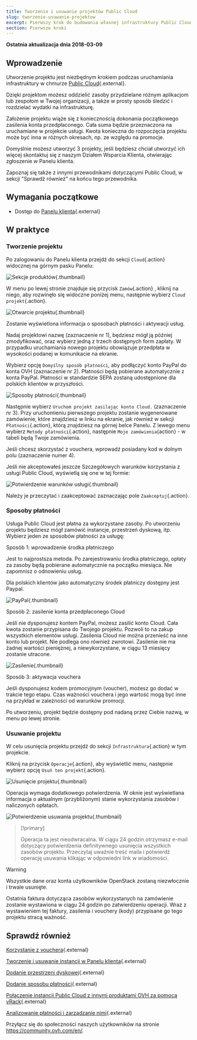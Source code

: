 ```yaml
---
title: Tworzenie i usuwanie projektów Public Cloud
slug: tworzenie-usuwanie-projektow
excerpt: Pierwszy krok do budowania własnej infrastruktury Public Cloud.
section: Pierwsze kroki
---
```


**Ostatnia aktualizacja dnia 2018-03-09**


## Wprowadzenie

Utworzenie projektu jest niezbędnym krokiem podczas uruchamiania infrastruktury w chmurze [Public Cloud](https://www.ovh.pl/public-cloud/){.external}.

Dzięki projektom możesz oddzielić zasoby przydzielane różnym aplikacjom lub zespołom w Twojej organizacji, a także w prosty sposób śledzić i rozdzielać wydatki na infrastrukturę.

Założenie projektu wiąże się z koniecznością dokonania początkowego zasilenia konta przedpłaconego. Cała suma będzie przeznaczona na uruchamiane w projekcie usługi. Kwota konieczna do rozpoczęcia projektu może być inna w różnych okresach, np. ze względu na promocje.

Domyślnie możesz utworzyć 3 projekty, jeśli będziesz chciał utworzyć ich więcej skontaktuj się z naszym Działem Wsparcia Klienta, otwierając zgłoszenie w Panelu klienta.

Zapoznaj się także z innymi przewodnikami dotyczącymi Public Cloud, w sekcji "Sprawdź również" na końcu tego przewodnika.



## Wymagania początkowe

- Dostęp do [Panelu klienta](https://www.ovh.com/auth/?action=gotomanager){.external}



## W praktyce


### Tworzenie projektu

Po zalogowaniu do Panelu klienta przejdź do sekcji `Cloud`{.action} widocznej na górnym pasku Panelu:

![Sekcje produktów](images/1_click_on_cloud_banner.png){.thumbnail}

W menu po lewej stronie znajduje się przycisk `Zamów`{.action} , kliknij na niego, aby rozwinęło się widoczne poniżej menu, następnie wybierz `Cloud projekt`{.action}.

![Otwarcie projektu](images/2_order_menu.png){.thumbnail}

Zostanie wyświetlona informacja o sposobach płatności i aktywacji usług.

Nadaj projektowi nazwę (zaznaczenie nr 1), będziesz mógł ją później zmodyfikować, oraz wybierz jedną z trzech dostępnych form zapłaty. W przypadku uruchamiania nowego projektu obowiązuje przedpłata w wysokości podanej w komunikacie na ekranie.

Wybierz opcję `Domyślny sposób płatności`, aby podłączyć konto PayPal do konta OVH (zaznaczenie nr 2). Płatności będą pobierane automatycznie z konta PayPal. Płatności w standardzie SEPA zostaną udostępnione dla polskich klientów w przyszłości.

![Sposoby płatności](images/3_create_new_project_payment_options.png){.thumbnail}

Następnie wybierz `Uruchom projekt zasilając konto Cloud.` (zaznaczenie nr 3). Przy uruchomieniu pierwszego projektu zostanie wygenerowane zamówienie, które znajdziesz w linku na ekranie, jak również w sekcji `Płatności`{.action}, którą znajdziesz na górnej belce Panelu. Z lewego menu wybierz `Metody płatności`{.action}, następnie `Moje zamówienia`{action} - w tabeli będą Twoje zamówienia.

Jeśli chcesz skorzystać z vouchera, wprowadź posiadany kod w dolnym polu (zaznaczenie numer 4).

Jeśli nie akceptowałeś jeszcze Szczegółowych warunków korzystania z usługi Public Cloud, wyświetlą się one w tej formie:

![Potwierdzenie warunków usługi](images/4_pci_service_conditions.png){.thumbnail}

Należy je przeczytać i zaakceptować zaznaczając pole `Zaakceptuj`{.action}.


### Sposoby płatności

Usługa Public Cloud jest płatna za wykorzystane zasoby. Po utworzeniu projektu będziesz mógł zamówić instancje, przestrzeń dyskową, itp.
Wybierz jeden ze sposobów płatności za usługę:

Sposób 1: wprowadzenie środka płatniczego

Jest to najprostsza metoda. Po zarejestrowaniu środka płatniczego, opłaty za zasoby będą pobierane automatycznie na początku miesiąca. Nie zapomnisz o odnowieniu usług. 

Dla polskich klientów jako automatyczny środek płatniczy dostępny jest Paypal.

![PayPal](images/5_bank_card.png){.thumbnail}


Sposób 2: zasilenie konta przedpłaconego Cloud

Jeśli nie dysponujesz kontem PayPal, możesz zasilić konto Cloud. Cała kwota zostanie przypisana do Twojego projektu. Pozwoli to na zakup wszystkich elementów usługi.
Zasilenia Cloud nie można przenieść na inne konto lub projekt. Nie podlega ono również zwrotowi. Zasilenie nie ma żadnej wartości pieniężnej, a niewykorzystane, w ciągu 13 miesięcy zostanie utracone.

![Zasilenie](images/6_buying_credit.png){.thumbnail}

Sposób 3: aktywacja vouchera

Jeśli dysponujesz kodem promocyjnym (voucher), możesz go dodać w trakcie tego etapu. Czas ważności vouchera i jego wartość mogą być inne na przykład w zależności od warunków promocji.

Po utworzeniu, projekt będzie dostępny pod nadaną przez Ciebie nazwą, w menu po lewej stronie.



### Usuwanie projektu

W celu usunięcia projektu przejdź do sekcji `Infrastruktura`{.action} w tym projekcie.

Kliknij na przycisk `Operacje`{.action}, aby wyświetlić menu, następnie wybierz opcję `Usuń ten projekt`{.action}.

![Usunięcie projektu](images/7_delete_project_menu.png){.thumbnail}

Operacja wymaga dodatkowego potwierdzenia. W oknie jest wyświetlana informacja o aktualnym (przybliżonym) stanie wykorzystania zasobów i naliczonych opłatach.

![Potwierdzenie usuwania projektu](images/8_delete_project_conformation.png){.thumbnail}


> [!primary]
>
> Operacja ta jest nieodwracalna. W ciągu 24 godzin otrzymasz e-mail dotyczący potwierdzenia definitywnego usunięcia wszystkich zasobów projektu. Przeczytaj uważnie treść maila i potwierdź operację usuwania klikając w odpowiedni link w wiadomości. 
>

> [!warning]
>
> Wszystkie dane oraz konta użytkowników OpenStack zostaną niezwłocznie i trwale usunięte.
>

Ostatnia faktura dotycząca zasobów wykorzystanych na zamówienie zostanie wystawiona w ciągu 24 godzin po zatwierdzeniu operacji.
Wraz z wystawieniem tej faktury, zasilenia i vouchery (kody) przypisane go tego projektu stracą ważność.


## Sprawdź również

[Korzystanie z vouchera](https://docs.ovh.com/pl/public-cloud/korzystanie-z-vouchera/){.external}

[Tworzenie i usuwanie instancji w Panelu klienta](https://docs.ovh.com/pl/public-cloud/tworzenie_instancji_w_panelu_klienta_ovh/){.external}

[Dodanie przestrzeni dyskowej](https://docs.ovh.com/pl/public-cloud/dodanie_przestrzeni_dyskowej/){.external}

[Dodanie sposobu płatności](https://docs.ovh.com/pl/public-cloud/dodanie_sposobu_platnosci/){.external}

[Połączenie instancji Public Cloud z innymi produktami OVH za pomocą vRack](https://docs.ovh.com/pl/public-cloud/polaczenie-vrack-public-cloud-inne-uslugi/){.external}

[Analizowanie płatności i zarządzanie nimi](https://docs.ovh.com/pl/public-cloud/analizowanie_platnosci_i_zarzadzanie_nimi/){.external}


Przyłącz się do społeczności naszych użytkowników na stronie <https://community.ovh.com/en/>.